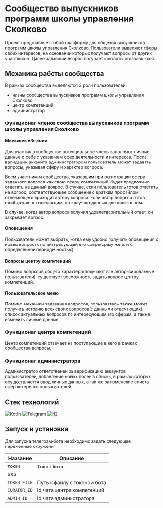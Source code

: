 # Сообщество выпускников программ школы управления Сколково

Проект представляет собой платформу для общения выпускников программ школы управления Сколково. Пользователи выделяют
сферы своих интересов, на основании которых получают вопросы от других участников. Далее задавший вопрос получает
контакты отозвавшихся.

## Механика работы сообщества

В рамках сообщества выделяются 3 роли пользователей:

* члены сообщества выпускников программ школы управления Сколково
* центр компетенций
* администратор

### Функционал членов сообщества выпускников программ школы управления Сколково

#### Механика общения

Для участия в сообществе потенциальные члены заполняют личные данные о себе с указанием сфер деятельности и интересов.
После валидации аккаунта администратором пользователь может задавать вопросы, указывая сферу и характер вопроса.

Всем участникам сообщества, указавшим при регистрации сферу заданного вопроса как свою сферу компетенций, будет
предложено ответить на данный вопрос.
В случае, если пользователь готов ответить на вопрос, соответствующее сообщение с кратким
профайлом отвечающего приходит автору вопроса. Если автор вопроса готов пообщаться с отвечающим, он получает данные для
связи с ним.

В случае, когда автор вопроса получил удовлетворительный ответ, он закрывает вопрос.

#### Оповещения

Пользователь может выбрать, когда ему удобно получать оповещения о новых вопросах по интересующей его сфере(сразу же или
с определённой периодичностью)

#### Вопросы центру компетенций

Помимо вопросов общего характера(получают все авторизированные пользователи), существует возможность задать вопрос
центру компетенций.

#### Пользовательское меню

Помимо механики задавания вопросов, пользователь также может получить историю всех своих вопросов(с данными отвечающих),
список актуальных вопросов по интересующим его сферам, а также изменить личные данные.

### Функционал центра компетенций

Центр компетенций отвечает на поступающие в него в рамках сообщества вопросы.

### Функционал администратора

Администратор ответственен за верификацию аккаунтов пользователей, добавление новых полей в списки, в рамках которых
осуществляется ввод личных данных, а так же за изменение списка сфер интересов пользователей.

## Стек технологий
![Kotlin](https://img.shields.io/badge/kotlin-%237F52FF.svg?style=for-the-badge&logo=kotlin&logoColor=white)
![Telegram](https://img.shields.io/badge/Telegram-2CA5E0?style=for-the-badge&logo=telegram&logoColor=white)
[![H2](https://img.shields.io/badge/H2-<COLOR>.svg)](https://shields.io/)

## Запуск и установка

Для запуска телеграм-бота необходимо задать следующие переменные окружения

| Название     | Описание                    |
|--------------|-----------------------------|
| `TOKEN`      | Токен бота                  |
| *или*        |                             |
| `TOKEN_FILE` | Путь к файлу с токеном бота |
| `CURATOR_ID` | Id чата центра компетенций  |
| `ADMIN_ID`   | Id чата администратора      |
